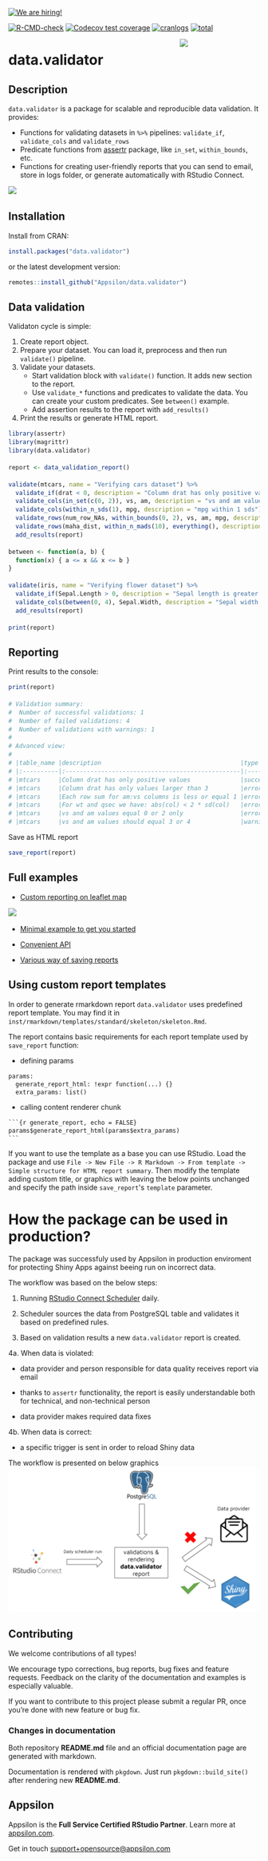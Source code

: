 <a href = "https://appsilon.com/careers/" target="_blank"><img src="http://d2v95fjda94ghc.cloudfront.net/hiring.png" alt="We are hiring!"/></a>


[![R-CMD-check](https://github.com/Appsilon/data.validator/workflows/R-CMD-check/badge.svg)](https://github.com/Appsilon/data.validator/actions)
[![Codecov test coverage](https://codecov.io/gh/Appsilon/data.validator/branch/master/graph/badge.svg)](https://codecov.io/gh/Appsilon/data.validator?branch=master)
[![cranlogs](https://cranlogs.r-pkg.org/badges/data.validator)](https://CRAN.R-project.org/package=data.validator)
[![total](https://cranlogs.r-pkg.org/badges/grand-total/data.validator)](https://CRAN.R-project.org/package=data.validator)

<img src="assets/hexsticker.png" width="160px" align="right"/>

data.validator
==============

## Description

`data.validator` is a package for scalable and reproducible data validation. It provides:

* Functions for validating datasets in `%>%` pipelines: `validate_if`, `validate_cols` and `validate_rows`
* Predicate functions from [assertr](https://github.com/ropensci/assertr) package, like `in_set`, `within_bounds`, etc.
* Functions for creating user-friendly reports that you can send to email, store in logs folder, 
  or generate automatically with RStudio Connect.

![](assets/semantic_report_example.gif)

## Installation

Install from CRAN:

```r
install.packages("data.validator")
```

or the latest development version:

```r
remotes::install_github("Appsilon/data.validator")
```

## Data validation

Validaton cycle is simple:

1. Create report object.
2. Prepare your dataset. You can load it, preprocess and then run `validate()` pipeline.
2. Validate your datasets.
    * Start validation block with `validate()` function. It adds new section to the report.
    * Use `validate_*` functions and predicates to validate the data. You can create your custom predicates. See `between()` example.
    * Add assertion results to the report with `add_results()`
3. Print the results or generate HTML report.

```r
library(assertr)
library(magrittr)
library(data.validator)

report <- data_validation_report()

validate(mtcars, name = "Verifying cars dataset") %>%
  validate_if(drat < 0, description = "Column drat has only positive values") %>%
  validate_cols(in_set(c(0, 2)), vs, am, description = "vs and am values equal 0 or 2 only") %>%
  validate_cols(within_n_sds(1), mpg, description = "mpg within 1 sds") %>%
  validate_rows(num_row_NAs, within_bounds(0, 2), vs, am, mpg, description = "not too many NAs in rows") %>%
  validate_rows(maha_dist, within_n_mads(10), everything(), description = "maha dist within 10 mads") %>%
  add_results(report)

between <- function(a, b) {
  function(x) { a <= x && x <= b }
}

validate(iris, name = "Verifying flower dataset") %>%
  validate_if(Sepal.Length > 0, description = "Sepal length is greater than 0") %>%
  validate_cols(between(0, 4), Sepal.Width, description = "Sepal width is between 0 and 4") %>%
  add_results(report)

print(report)
```


## Reporting

Print results to the console:

```r
print(report)

# Validation summary: 
#  Number of successful validations: 1
#  Number of failed validations: 4
#  Number of validations with warnings: 1
#
# Advanced view: 
#  
# |table_name |description                                       |type    | total_violations|
# |:----------|:-------------------------------------------------|:-------|----------------:|
# |mtcars     |Column drat has only positive values              |success |               NA|
# |mtcars     |Column drat has only values larger than 3         |error   |                4|
# |mtcars     |Each row sum for am:vs columns is less or equal 1 |error   |                7|
# |mtcars     |For wt and qsec we have: abs(col) < 2 * sd(col)   |error   |                4|
# |mtcars     |vs and am values equal 0 or 2 only                |error   |               27|
# |mtcars     |vs and am values should equal 3 or 4              |warning |               24|
```


Save as HTML report

```r
save_report(report)
```

## Full examples

- [Custom reporting on leaflet map](https://github.com/Appsilon/data.validator/blob/master/examples/custom_report/example.R)

![](assets/custom_report_example.gif)

- [Minimal example to get you started](https://github.com/Appsilon/data.validator/blob/master/examples/minimal_example/example.R)

- [Convenient API](https://github.com/Appsilon/data.validator/blob/master/examples/new_api/example.R)

- [Various way of saving reports](https://github.com/Appsilon/data.validator/blob/master/examples/sample_validations/example.R)


## Using custom report templates

In order to generate rmarkdown report `data.validator` uses predefined report template.
You may find it in `inst/rmarkdown/templates/standard/skeleton/skeleton.Rmd`.

The report contains basic requirements for each report template used by `save_report` function:

- defining params

```
params:
  generate_report_html: !expr function(...) {}
  extra_params: list()
```

- calling content renderer chunk

````
```{r generate_report, echo = FALSE}
params$generate_report_html(params$extra_params)
```
````

If you want to use the template as a base you can use RStudio.
Load the package and use `File -> New File -> R Markdown -> From template -> Simple structure for HTML report summary`.
Then modify the template adding custom title, or graphics with leaving the below points unchanged and specify the path inside `save_report`'s `template` parameter.

# How the package can be used in production?

The package was successfuly used by Appsilon in production enviroment for protecting Shiny Apps against beeing run on incorrect data.

The workflow was based on the below steps:

1. Running [RStudio Connect Scheduler](https://rstudio.com/products/connect/) daily.

2. Scheduler sources the data from PostgreSQL table and validates it based on predefined rules.

3. Based on validation results a new `data.validator` report is created.

4a. When data is violated:

- data provider and person responsible for data quality receives report via email

- thanks to `assertr` functionality, the report is easily understandable both for technical, and non-technical person

- data provider makes required data fixes  

4b. When data is correct:

- a specific trigger is sent in order to reload Shiny data 

The workflow is presented on below graphics
![](assets/workflow.png)

## Contributing

We welcome contributions of all types!

We encourage typo corrections, bug reports, bug fixes and feature requests. Feedback on the clarity of the documentation and examples is especially valuable.

If you want to contribute to this project please submit a regular PR, once you’re done with new feature or bug fix.

### Changes in documentation

Both repository **README.md** file and an official documentation page
are generated with markdown.

Documentation is rendered with `pkgdown`. Just run
`pkgdown::build_site()` after rendering new **README.md**.

## Appsilon

<img src="https://avatars0.githubusercontent.com/u/6096772" align="right" alt="" width="6%" />

Appsilon is the **Full Service Certified RStudio Partner**. Learn more
at [appsilon.com](https://appsilon.com).

Get in touch [support+opensource@appsilon.com](support+opensource@appsilon.com)
